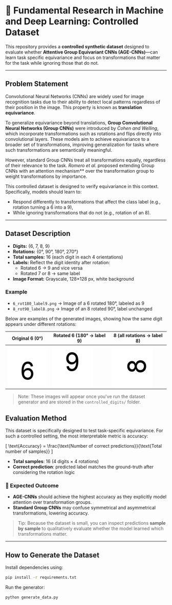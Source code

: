 # 🧠 Fundamental Research in Machine and Deep Learning: Controlled Dataset

This repository provides a **controlled synthetic dataset** designed to evaluate whether **Attentive Group Equivariant CNNs (AGE-CNNs)**—can learn task specific equivariance and focus on transformations that matter for the task while ignoring those that do not.

---

## Problem Statement

Convolutional Neural Networks (CNNs) are widely used for image recognition tasks due to their ability to detect local patterns regardless of their position in the image. This property is known as **translation equivariance**.

To generalize equivariance beyond translations, **Group Convolutional Neural Networks (Group CNNs)** were introduced by *Cohen and Welling*, which incorporate transformations such as rotations and flips directly into convolutional layers. These models aim to achieve equivariance to a broader set of transformations, improving generalization for tasks where such transformations are semantically meaningful.

However, standard Group CNNs treat all transformations equally, regardless of their relevance to the task. *Romero et al.* proposed extending Group CNNs with an attention mechanism** over the transformation group to weight transformations by importance.

This controlled dataset is designed to verify equivariance in this context. Specifically, models should learn to:
- Respond differently to transformations that affect the class label (e.g., rotation turning a 6 into a 9),
- While ignoring transformations that do not (e.g., rotation of an 8).

---

## Dataset Description

- **Digits:** {6, 7, 8, 9}
- **Rotations:** {0°, 90°, 180°, 270°}
- **Total samples:** 16 (each digit in each 4 orientations)
- **Labels:** Reflect the digit identity after rotation:
  - Rotated 6 → 9 and vice versa
  - Rotated 7 or 8 → same label
- **Image Format:** Grayscale, 128×128 px, white background

### Example
- `6_rot180_label9.png` → Image of a 6 rotated 180°, labeled as 9
- `8_rot90_label8.png` → Image of an 8 rotated 90°, label unchanged


Below are examples of the generated images, showing how the same digit appears under different rotations:

| Original 6 (0°) | Rotated 6 (180° → label 9) | 8 (all rotations → label 8) |
|-----------------|-----------------------------|------------------------------|
| ![6_0](controlled_digits/6_rot0_label6.png) | ![6_180](controlled_digits/6_rot180_label9.png) | ![8_90](controlled_digits/8_rot90_label8.png) |

> Note: These images will appear once you've run the dataset generator and are stored in the `controlled_digits/` folder.


## Evaluation Method

This dataset is specifically designed to test task-specific equivariance. For such a controlled setting, the most interpretable metric is accuracy:

\[
\text{Accuracy} = \frac{\text{Number of correct predictions}}{\text{Total number of samples}}
\]

- **Total samples**: 16 (4 digits × 4 rotations)
- **Correct prediction**: predicted label matches the ground-truth after considering the rotation logic

### 🧪 Expected Outcome

- **AGE-CNNs** should achieve the highest accuracy as they explicitly model attention over transformation groups.
- **Standard Group CNNs** may confuse symmetrical and asymmetrical transformations, lowering accuracy.

> Tip: Because the dataset is small, you can inspect predictions **sample by sample** to qualitatively evaluate whether the model learned which transformations matter.

---

##  How to Generate the Dataset

Install dependencies using:

```bash
pip install -r requirements.txt
```

Run the generator:
```bash
python generate_data.py
```
